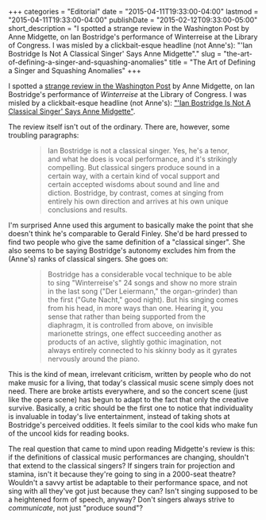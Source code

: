 +++
categories = "Editorial"
date = "2015-04-11T19:33:00-04:00"
lastmod = "2015-04-11T19:33:00-04:00"
publishDate = "2015-02-12T09:33:00-05:00"
short_description = "​I spotted a strange review in the Washington Post by Anne Midgette, on Ian Bostridge&#039;s performance of Winterreise at the Library of Congress. I was misled by a clickbait-esque headline (not Anne&#039;s): &quot;&#039;Ian Bostridge Is Not A Classical Singer&#039; Says Anne Midgette&quot;."
slug = "the-art-of-defining-a-singer-and-squashing-anomalies"
title = "The Art of Defining a Singer and Squashing Anomalies"
+++

<p>
	I spotted a <a href="http://www.washingtonpost.com/entertainment/music/tenor-ian-bostridge-performs-a-compelling-rendition-of-winterreise/2015/02/08/643ae528-afae-11e4-886b-c22184f27c35_story.html" target="_blank">strange review in the Washington Post</a> by Anne Midgette, on Ian Bostridge's performance of <em>Winterreise</em> at the Library of Congress. I was misled by a clickbait-esque headline (not Anne's): <a href="http://www.artsjournal.com/2015/02/ian-bostridge-is-not-a-classical-singer-says-anne-midgette.html" target="_blank">"'Ian Bostridge Is Not A Classical Singer' Says Anne Midgette"</a>.
</p>
<p>
	The review itself isn't out of the ordinary. There are, however, some troubling paragraphs:
</p>
<figure data-type="quote">
<blockquote>
	Ian Bostridge is not a classical singer. Yes, he's a tenor, and what he does is vocal performance, and it's strikingly compelling. But classical singers produce sound in a certain way, with a certain kind of vocal support and certain accepted wisdoms about sound and line and diction. Bostridge, by contrast, comes at singing from entirely his own direction and arrives at his own unique conclusions and results.<br>
	
</blockquote>
</figure>
<p>
	I'm surprised Anne used this argument to basically make the point that she doesn't think he's comparable to Gerald Finley. She'd be hard pressed to find two people who give the same definition of a "classical singer". She also seems to be saying Bostridge's autonomy excludes him from the (Anne's) ranks of classical singers. She goes on:
</p>
<figure data-type="quote">
<blockquote>
	Bostridge has a considerable vocal technique to be able to sing "Winterreise's" 24 songs and show no more strain in the last song ("Der Leiermann," the organ-grinder) than the first ("Gute Nacht," good night). But his singing comes from his head, in more ways than one. Hearing it, you sense that rather than being supported from the diaphragm, it is controlled from above, on invisible marionette strings, one effect succeeding another as products of an active, slightly gothic imagination, not always entirely connected to his skinny body as it gyrates nervously around the piano.<br>
	
</blockquote>
</figure>
<p>
	This is the kind of mean, irrelevant criticism, written by people who do not make music for a living, that today's classical music scene simply does not need. There are broke artists everywhere, and so the concert scene (just like the opera scene) has begun to adapt to the fact that only the creative survive. Basically, a critic should be the first one to notice that individuality is invaluable in today's live entertainment, instead of taking shots at Bostridge's perceived oddities. It feels similar to the cool kids who make fun of the uncool kids for reading books.
</p>
<p>
	The real question that came to mind upon reading Midgette's review is this: if the definitions of classical music performances are changing, shouldn't that extend to the classical singers? If singers train for projection and stamina, isn't it because they're going to sing in a 2000-seat theatre? Wouldn't a savvy artist be adaptable to their performance space, and not sing with all they've got just because they can? Isn't singing supposed to be a heightened form of speech, anyway? Don't singers always strive to <em>communicate</em>, not just "produce sound"?
</p>
